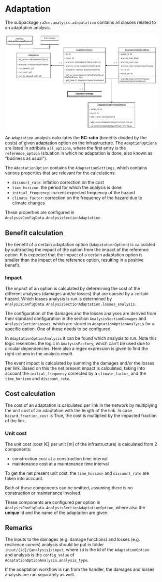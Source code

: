 # Adaptation
The subpackage `ra2ce.analysis.adapatation` contains all classes related to an adaptation analysis.

![image](../../../docs/_diagrams/adaptation_class.drawio.png)

An `Adaptation` analysis calculates the **BC-ratio** (benefits divided by the costs) of given adaptation option on the infrastructure.
The `AdaptionOption`s are listed in attribute `all_options`, where the first entry is the `reference_option` (situation in which no adaptation is done, also known as "business as usual").

The `AdaptationOption` contains the `AdaptationSettings`, which contains various properties that are relevant for the calculations:
- `discount_rate`: inflation correction on the cost
- `time_horizon`: the period for which the analysis is done
- `initial_frequency`: current expected frequency of the hazard
- `climate_factor`: correction on the frequency of the hazard due to climate changes

These properties are configured in `AnalysisConfigData.AnalysisSectionAdaptation`.

## Benefit calculation
The benefit of a certain adaptation option (`AdapatationOption`) is calculated by subtracting the impact of the option from the impact of the reference option.
It is expected that the impact of a certain adaptation option is smaller than the impact of the reference option, resulting in a positive benefit.

### Impact
The impact of an option is calculated by determining the cost of the different analyses (damages and/or losses) that are caused by a certain hazard.
Which losses analysis is run is determined by `AnalysisConfigData.AnalysisSectionAdaptation.losses_analysis`.

The configuration of the damages and the losses analyses are derived from their standard configuration in the section `AnalysisSectionDamages` and `AnalysisSectionLosses`, which are stored in `AdaptationOptionAnalysis` for a specific option.
One of these needs to be configured.

In `AdaptationOptionAnalysis` it can be found which analysis to run.
Note this logic resembles the logic in `AnalysisFactory`, which can't be used due to circular dependencies.
Here also a regex expression is given to find the right column in the analysis result.

The event impact is calculated by summing the damages and/or the losses per link.
Based on this the net present impact is calculated, taking into account the `initial_frequency` corrected by a `climate_factor`, and the `time_horizon` and `discount_rate`.

## Cost calculation
The cost of an adaptation is calculated per link in the network by multiplying the unit cost of an adaptation with the length of the link.
In case `hazard_fraction_cost` is True, the cost is multiplied by the impacted fraction of the link.

### Unit cost
The unit cost (cost \[€\] per unit \[m\] of the infrastructure) is calculated from 2 components:
- construction cost at a construction time interval
- maintenance cost at a maintenance time interval

To get the net present unit cost, the `time_horizon` and `discount_rate` are taken into account.

Both of these components can be omitted, assuming there is no construction or maintenance involved.

These components are configured per option in `AnalysisConfigData.AnalysisSectionAdaptationOption`, where also the **unique** id and the name of the adaptation are given.

## Remarks
The inputs to the damages (e.g. damage functions) and losses (e.g. resilience curves) analysis should be put in folder `input/{id}/{analysis}/input`, where `id` is the id of the `AdaptationOption` and analysis is the `config_value` of `AdaptationOptionAnalysis.analysis_type`.

If the adaptation workflow is run from the handler, the damages and losses analysis are run separately as well.